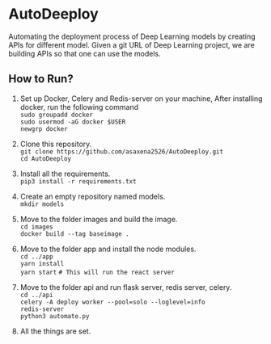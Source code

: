 # AutoDeeploy

Automating the deployment process of Deep Learning models by creating APIs for different model. Given a git URL of Deep Learning project, we are building APIs so that one can use the models.

## How to Run?

1) Set up Docker, Celery and Redis-server on your machine, After installing docker, run the following command<br/>
`sudo groupadd docker`<br/>
`sudo usermod -aG docker $USER` <br/>
`newgrp docker`
2) Clone this repository.<br />
`git clone https://github.com/asaxena2526/AutoDeeploy.git`<br />
`cd AutoDeeploy`
3) Install all the requirements.<br />
`pip3 install -r requirements.txt`
4) Create an empty repository named models.<br />
`mkdir models`
5) Move to the folder images and build the image.<br />
`cd images`<br />
`docker build --tag baseimage .`
6) Move to the folder app and install the node modules.<br />
`cd ../app`<br />
`yarn install`<br />
`yarn start` `# This will run the react server`
7) Move to the folder api and run flask server, redis server, celery.<br />
`cd ../api`<br />
`celery -A deploy worker --pool=solo --loglevel=info`<br />
`redis-server`<br />
`python3 automate.py`

8) All the things are set.
